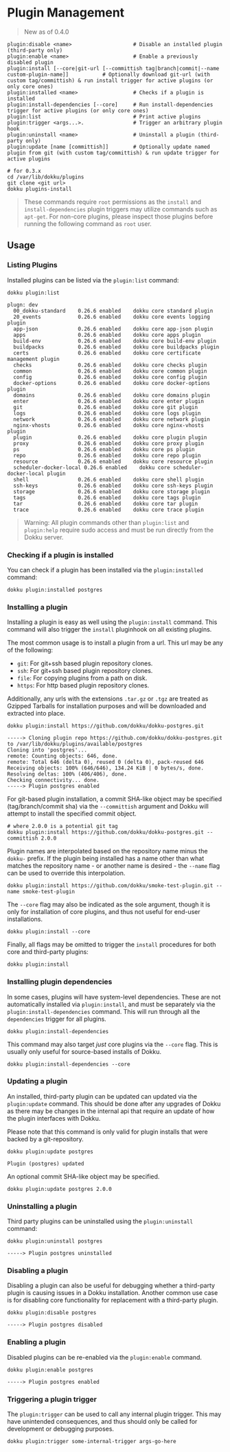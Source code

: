 # Plugin Management

> New as of 0.4.0

```
plugin:disable <name>                    # Disable an installed plugin (third-party only)
plugin:enable <name>                     # Enable a previously disabled plugin
plugin:install [--core|git-url [--committish tag|branch|commit|--name custom-plugin-name]]           # Optionally download git-url (with custom tag/committish) & run install trigger for active plugins (or only core ones)
plugin:installed <name>                  # Checks if a plugin is installed
plugin:install-dependencies [--core]     # Run install-dependencies trigger for active plugins (or only core ones)
plugin:list                              # Print active plugins
plugin:trigger <args...>.                # Trigger an arbitrary plugin hook
plugin:uninstall <name>                  # Uninstall a plugin (third-party only)
plugin:update [name [committish]]        # Optionally update named plugin from git (with custom tag/committish) & run update trigger for active plugins
```

```shell
# for 0.3.x
cd /var/lib/dokku/plugins
git clone <git url>
dokku plugins-install
```

> These commands require `root` permissions as the `install` and `install-dependencies` plugin triggers may utilize commands such as `apt-get`. For non-core plugins, please inspect those plugins before running the following command as `root` user.

## Usage

### Listing Plugins

Installed plugins can be listed via the `plugin:list` command:

```shell
dokku plugin:list
```

```
plugn: dev
  00_dokku-standard    0.26.6 enabled    dokku core standard plugin
  20_events            0.26.6 enabled    dokku core events logging plugin
  app-json             0.26.6 enabled    dokku core app-json plugin
  apps                 0.26.6 enabled    dokku core apps plugin
  build-env            0.26.6 enabled    dokku core build-env plugin
  buildpacks           0.26.6 enabled    dokku core buildpacks plugin
  certs                0.26.6 enabled    dokku core certificate management plugin
  checks               0.26.6 enabled    dokku core checks plugin
  common               0.26.6 enabled    dokku core common plugin
  config               0.26.6 enabled    dokku core config plugin
  docker-options       0.26.6 enabled    dokku core docker-options plugin
  domains              0.26.6 enabled    dokku core domains plugin
  enter                0.26.6 enabled    dokku core enter plugin
  git                  0.26.6 enabled    dokku core git plugin
  logs                 0.26.6 enabled    dokku core logs plugin
  network              0.26.6 enabled    dokku core network plugin
  nginx-vhosts         0.26.6 enabled    dokku core nginx-vhosts plugin
  plugin               0.26.6 enabled    dokku core plugin plugin
  proxy                0.26.6 enabled    dokku core proxy plugin
  ps                   0.26.6 enabled    dokku core ps plugin
  repo                 0.26.6 enabled    dokku core repo plugin
  resource             0.26.6 enabled    dokku core resource plugin
  scheduler-docker-local 0.26.6 enabled    dokku core scheduler-docker-local plugin
  shell                0.26.6 enabled    dokku core shell plugin
  ssh-keys             0.26.6 enabled    dokku core ssh-keys plugin
  storage              0.26.6 enabled    dokku core storage plugin
  tags                 0.26.6 enabled    dokku core tags plugin
  tar                  0.26.6 enabled    dokku core tar plugin
  trace                0.26.6 enabled    dokku core trace plugin
```

> Warning: All plugin commands other than `plugin:list` and `plugin:help` require sudo access and must be run directly from the Dokku server.

### Checking if a plugin is installed

You can check if a plugin has been installed via the `plugin:installed` command:

```shell
dokku plugin:installed postgres
```

### Installing a plugin

Installing a plugin is easy as well using the `plugin:install` command. This command will also trigger the `install` pluginhook on all existing plugins.

The most common usage is to install a plugin from a url. This url may be any of the following:

- `git`: For git+ssh based plugin repository clones.
- `ssh`: For git+ssh based plugin repository clones.
- `file`: For copying plugins from a path on disk.
- `https`: For http based plugin repository clones.

Additionally, any urls with the extensions `.tar.gz` or `.tgz` are treated as Gzipped Tarballs for installation purposes and will be downloaded and extracted into place.

```shell
dokku plugin:install https://github.com/dokku/dokku-postgres.git
```

```
-----> Cloning plugin repo https://github.com/dokku/dokku-postgres.git to /var/lib/dokku/plugins/available/postgres
Cloning into 'postgres'...
remote: Counting objects: 646, done.
remote: Total 646 (delta 0), reused 0 (delta 0), pack-reused 646
Receiving objects: 100% (646/646), 134.24 KiB | 0 bytes/s, done.
Resolving deltas: 100% (406/406), done.
Checking connectivity... done.
-----> Plugin postgres enabled
```

For git-based plugin installation, a commit SHA-like object may be specified (tag/branch/commit sha) via the `--committish` argument and Dokku will attempt to install the specified commit object.

```shell
# where 2.0.0 is a potential git tag
dokku plugin:install https://github.com/dokku/dokku-postgres.git --committish 2.0.0
```

Plugin names are interpolated based on the repository name minus the `dokku-` prefix. If the plugin being installed has a name other than what matches the repository name - or another name is desired - the `--name` flag can be used to override this interpolation.

```shell
dokku plugin:install https://github.com/dokku/smoke-test-plugin.git --name smoke-test-plugin
```

The `--core` flag may also be indicated as the sole argument, though it is only for installation of core plugins, and thus not useful for end-user installations.

```shell
dokku plugin:install --core
```

Finally, all flags may be omitted to trigger the `install` procedures for both core and third-party plugins:

```shell
dokku plugin:install
```

### Installing plugin dependencies

In some cases, plugins will have system-level dependencies. These are not automatically installed via `plugin:install`, and must be separately via the `plugin:install-dependencies` command. This will run through all the `dependencies` trigger for all plugins.

```shell
dokku plugin:install-dependencies
```

This command may also target _just_ core plugins via the `--core` flag. This is usually only useful for source-based installs of Dokku.

```shell
dokku plugin:install-dependencies --core
```

### Updating a plugin

An installed, third-party plugin can be updated can updated via the `plugin:update` command. This should be done after any upgrades of Dokku as there may be changes in the internal api that require an update of how the plugin interfaces with Dokku.

Please note that this command is only valid for plugin installs that were backed by a git-repository.

```shell
dokku plugin:update postgres
```

```
Plugin (postgres) updated
```

An optional commit SHA-like object may be specified.

```shell
dokku plugin:update postgres 2.0.0
```

### Uninstalling a plugin

Third party plugins can be uninstalled using the `plugin:uninstall` command:

```shell
dokku plugin:uninstall postgres
```

```
-----> Plugin postgres uninstalled
```

### Disabling a plugin

Disabling a plugin can also be useful for debugging whether a third-party plugin is causing issues in a Dokku installation. Another common use case is for disabling core functionality for replacement with a third-party plugin.

```shell
dokku plugin:disable postgres
```

```
-----> Plugin postgres disabled
```

### Enabling a plugin

Disabled plugins can be re-enabled via the `plugin:enable` command.

```shell
dokku plugin:enable postgres
```

```
-----> Plugin postgres enabled
```

### Triggering a plugin trigger

The `plugin:trigger` can be used to call any internal plugin trigger. This may have unintended consequences, and thus should only be called for development or debugging purposes.

```shell
dokku plugin:trigger some-internal-trigger args-go-here
```

